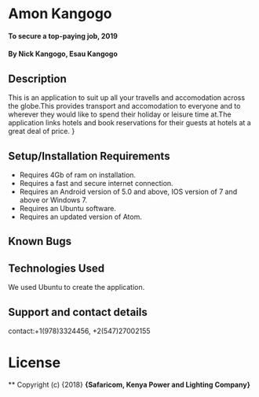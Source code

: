 # Amon Kangogo
#### To secure a top-paying job, 2019
#### By **Nick Kangogo, Esau Kangogo**
## Description
This is an application to suit up all your travells and accomodation across the globe.This provides transport and accomodation to everyone and to wherever they would like to spend their holiday or leisure time at.The application links hotels and book reservations for their guests at hotels at a great deal of price. }
## Setup/Installation Requirements
* Requires 4Gb of ram on installation.
* Requires a fast and secure internet connection.
* Requires an Android version of 5.0 and above, IOS version of 7 and above or Windows 7.
* Requires an Ubuntu software.
* Requires an updated version of Atom.
## Known Bugs
## Technologies Used
We used Ubuntu to create the application.
## Support and contact details
 contact:+1(978)3324456, +2(547)27002155
# License
**
Copyright (c) {2018} **{Safaricom, Kenya Power and Lighting Company}**
